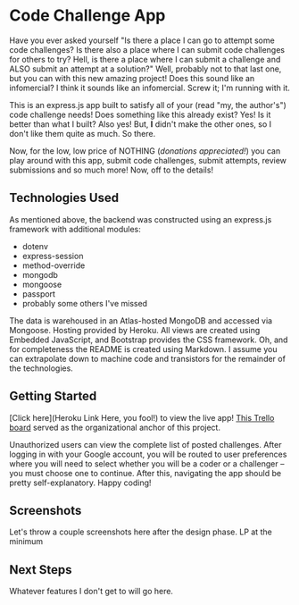 # Code Challenge App

Have you ever asked yourself "Is there a place I can go to attempt some code challenges? Is there also a place where I can submit code challenges for others to try? Hell, is there a place where I can submit a challenge and ALSO submit an attempt at a solution?" Well, probably not to that last one, but you can with this new amazing project! Does this sound like an infomercial? I think it sounds like an infomercial. Screw it; I'm running with it.

This is an express.js app built to satisfy all of your (read "my, the author's") code challenge needs! Does something like this already exist? Yes! Is it better than what I built? Also yes! But, **I** didn't make the other ones, so I don't like them quite as much. So there.

Now, for the low, low price of NOTHING (*donations appreciated!*) you can play around with this app, submit code challenges, submit attempts, review submissions and so much more! Now, off to the details!

## Technologies Used

As mentioned above, the backend was constructed using an express.js framework with additional modules:
- dotenv
- express-session
- method-override
- mongodb
- mongoose
- passport
- probably some others I've missed

The data is warehoused in an Atlas-hosted MongoDB and accessed via Mongoose. Hosting provided by Heroku. All views are created using Embedded JavaScript, and Bootstrap provides the CSS framework. Oh, and for completeness the README is created using Markdown. I assume you can extrapolate down to machine code and transistors for the remainder of the technologies.

## Getting Started

[Click here](Heroku Link Here, you fool!) to view the live app! [This Trello board](https://trello.com/b/uw6JlGMz/code-challenge-app) served as the organizational anchor of this project. 

Unauthorized users can view the complete list of posted challenges. After logging in with your Google account, you will be routed to user preferences where you will need to select whether you will be a coder or a challenger – you must choose one to continue. After this, navigating the app should be pretty self-explanatory. Happy coding!

## Screenshots

Let's throw a couple screenshots here after the design phase. LP at the minimum

## Next Steps

Whatever features I don't get to will go here.